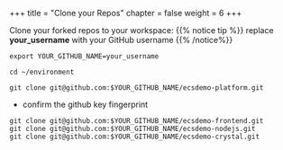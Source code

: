 +++
title = "Clone your Repos"
chapter = false
weight = 6
+++

Clone your forked repos to your workspace:
{{% notice tip %}}
replace **your_username** with your GitHub username
{{% /notice%}}

```
export YOUR_GITHUB_NAME=your_username
```

```
cd ~/environment
```

```
git clone git@github.com:$YOUR_GITHUB_NAME/ecsdemo-platform.git
```
  - confirm the github key fingerprint

```
git clone git@github.com:$YOUR_GITHUB_NAME/ecsdemo-frontend.git
git clone git@github.com:$YOUR_GITHUB_NAME/ecsdemo-nodejs.git
git clone git@github.com:$YOUR_GITHUB_NAME/ecsdemo-crystal.git
```
